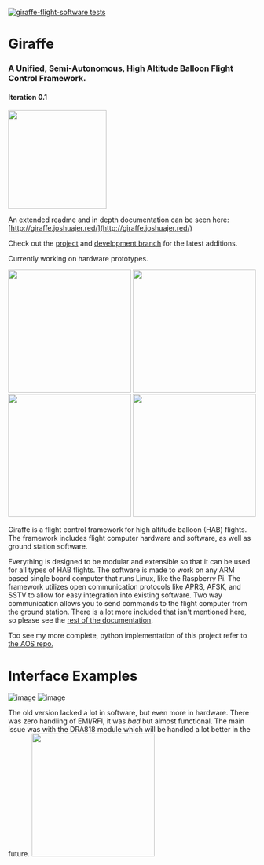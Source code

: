 [![giraffe-flight-software tests](https://github.com/joshua-jerred/Giraffe/actions/workflows/gfs-tests.yml/badge.svg)](https://github.com/joshua-jerred/Giraffe/actions/workflows/gfs-tests.yml)
# Giraffe
### A Unified, Semi-Autonomous, High Altitude Balloon Flight Control Framework.
#### Iteration 0.1

<img src="https://user-images.githubusercontent.com/19292194/193437157-0a421f68-fa85-43bb-b372-1807a19c470d.png" height="200">

An extended readme and in depth documentation can be seen here: [http://giraffe.joshuajer.red/](http://giraffe.joshuajer.red/)

Check out the [project](https://github.com/users/joshua-jerred/projects/3) and 
[development branch](https://github.com/joshua-jerred/Giraffe/tree/development) 
for the latest additions.

Currently working on hardware prototypes.

<p float="left">
<img src="https://user-images.githubusercontent.com/19292194/206889714-6b0a2d1d-24f3-48b0-90d8-551f2f527981.png" height="250">
<img src="https://user-images.githubusercontent.com/19292194/206889718-702cd933-8cd7-4ca7-aa9a-46176b9ce56a.png" height="250">
<img src="https://user-images.githubusercontent.com/19292194/206889721-daaeecfa-2522-4d31-946d-b3c4137bdc87.png" height="250">
<img src="https://user-images.githubusercontent.com/19292194/206889719-72e4b6a4-320c-47e9-80a2-8c51772d9031.png" height="250">
</p>

Giraffe is a flight control framework for high altitude balloon (HAB) flights. 
The framework includes flight computer hardware and software, as well as 
ground station software. 

Everything is designed to be modular and extensible so that it can be used for
all types of HAB flights. The software is made to work on any ARM based single board
computer that runs Linux, like the Raspberry Pi. The framework utilizes open 
communication protocols like APRS, AFSK, and SSTV to allow for easy integration
into existing software. Two way communication allows you to send commands to the
flight computer from the ground station. There is a lot more included that isn't
mentioned here, so please see the [rest of the documentation](http://giraffe.joshuajer.red/).

Too see my more complete, python implementation of this project refer to [the AOS repo.](https://github.com/joshua-jerred/AOS)

# Interface Examples
![image](https://user-images.githubusercontent.com/19292194/208215526-439dd080-304d-4f2b-99b7-bd36bc93d637.png)
![image](https://user-images.githubusercontent.com/19292194/208215594-08b851af-7e70-4892-a6c8-c24be216a18a.png)



The old version lacked a lot in software, but even more in hardware. There was zero handling of EMI/RFI, it was *bad* but almost functional. The main issue was with the DRA818 module which will be handled a lot better in the future.
<img src="https://user-images.githubusercontent.com/19292194/174874402-ad9695dc-447e-425d-afe4-dd6350de5644.jpg" height="250">
